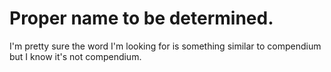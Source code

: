 # Proper name to be determined.
I'm pretty sure the word I'm looking for is something similar to compendium but I know it's not compendium.

